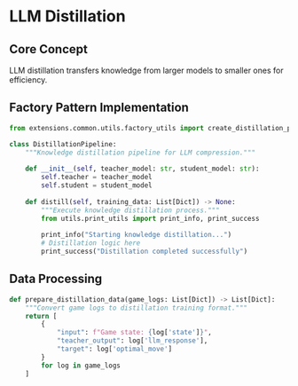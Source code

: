 # LLM Distillation

## Core Concept

LLM distillation transfers knowledge from larger models to smaller ones for efficiency.

## Factory Pattern Implementation

```python
from extensions.common.utils.factory_utils import create_distillation_pipeline

class DistillationPipeline:
    """Knowledge distillation pipeline for LLM compression."""
    
    def __init__(self, teacher_model: str, student_model: str):
        self.teacher = teacher_model
        self.student = student_model
    
    def distill(self, training_data: List[Dict]) -> None:
        """Execute knowledge distillation process."""
        from utils.print_utils import print_info, print_success
        
        print_info("Starting knowledge distillation...")
        # Distillation logic here
        print_success("Distillation completed successfully")
```

## Data Processing

```python
def prepare_distillation_data(game_logs: List[Dict]) -> List[Dict]:
    """Convert game logs to distillation training format."""
    return [
        {
            "input": f"Game state: {log['state']}",
            "teacher_output": log['llm_response'],
            "target": log['optimal_move']
        }
        for log in game_logs
    ]
```
